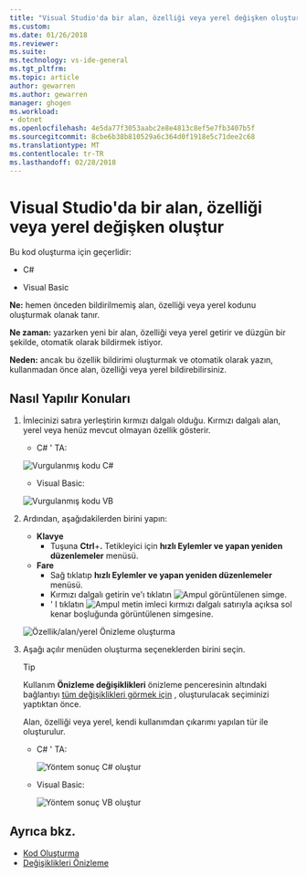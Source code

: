 ```yaml
---
title: "Visual Studio'da bir alan, özelliği veya yerel değişken oluştur | Microsoft Docs"
ms.custom: 
ms.date: 01/26/2018
ms.reviewer: 
ms.suite: 
ms.technology: vs-ide-general
ms.tgt_pltfrm: 
ms.topic: article
author: gewarren
ms.author: gewarren
manager: ghogen
ms.workload:
- dotnet
ms.openlocfilehash: 4e5da77f3053aabc2e8e4813c8ef5e7fb3407b5f
ms.sourcegitcommit: 8cbe6b38b810529a6c364d0f1918e5c71dee2c68
ms.translationtype: MT
ms.contentlocale: tr-TR
ms.lasthandoff: 02/28/2018
---
```

# <a name="generate-a-field-property-or-local-variable-in-visual-studio"></a>Visual Studio'da bir alan, özelliği veya yerel değişken oluştur

Bu kod oluşturma için geçerlidir:

- C#

- Visual Basic

**Ne:** hemen önceden bildirilmemiş alan, özelliği veya yerel kodunu oluşturmak olanak tanır.

**Ne zaman:** yazarken yeni bir alan, özelliği veya yerel getirir ve düzgün bir şekilde, otomatik olarak bildirmek istiyor.

**Neden:** ancak bu özellik bildirimi oluşturmak ve otomatik olarak yazın, kullanmadan önce alan, özelliği veya yerel bildirebilirsiniz.

## <a name="how-to"></a>Nasıl Yapılır Konuları

1. İmlecinizi satıra yerleştirin kırmızı dalgalı olduğu. Kırmızı dalgalı alan, yerel veya henüz mevcut olmayan özellik gösterir.

   - C# ' TA:

    ![Vurgulanmış kodu C#](media/field-highlight-cs.png)

   - Visual Basic:

    ![Vurgulanmış kodu VB](media/field-highlight-vb.png)

1. Ardından, aşağıdakilerden birini yapın:

   - **Klavye**
     - Tuşuna **Ctrl**+**.** Tetikleyici için **hızlı Eylemler ve yapan yeniden düzenlemeler** menüsü.
   - **Fare**
     - Sağ tıklatıp **hızlı Eylemler ve yapan yeniden düzenlemeler** menüsü.
     - Kırmızı dalgalı getirin ve'ı tıklatın ![Ampul](media/bulb-cs.png) görüntülenen simge.
     - ' I tıklatın ![Ampul](media/bulb-cs.png) metin imleci kırmızı dalgalı satırıyla açıksa sol kenar boşluğunda görüntülenen simgesine.

    ![Özellik/alan/yerel Önizleme oluşturma](media/field-preview-cs.png)

1. Aşağı açılır menüden oluşturma seçeneklerden birini seçin.

   > [!TIP]
   > Kullanım **Önizleme değişiklikleri** önizleme penceresinin altındaki bağlantıyı [tüm değişiklikleri görmek için](../../ide/preview-changes.md) , oluşturulacak seçiminizi yaptıktan önce.

   Alan, özelliği veya yerel, kendi kullanımdan çıkarımı yapılan tür ile oluşturulur.

   - C# ' TA:

      ![Yöntem sonuç C# oluştur](media/field-result-cs.png)

   - Visual Basic:

      ![Yöntem sonuç VB oluştur](media/field-result-vb.png)

## <a name="see-also"></a>Ayrıca bkz.

- [Kod Oluşturma](../code-generation-in-visual-studio.md)
- [Değişiklikleri Önizleme](../../ide/preview-changes.md)
